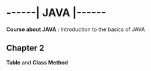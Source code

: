#	------| JAVA |------

__Course about JAVA :__ Introduction to the basics of JAVA

## Chapter 2

**Table** and **Class Method**

